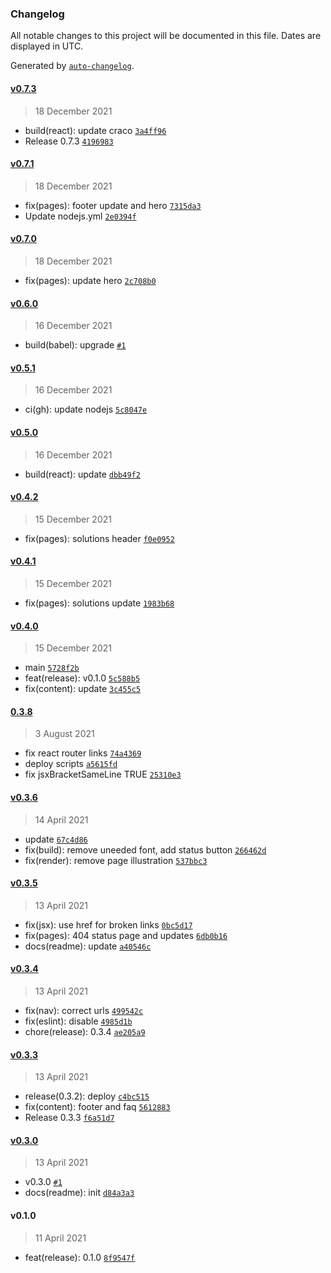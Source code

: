 ### Changelog

All notable changes to this project will be documented in this file. Dates are
displayed in UTC.

Generated by [`auto-changelog`](https://github.com/CookPete/auto-changelog).

#### [v0.7.3](https://github.com/manifoldfinance/website/compare/v0.7.1...v0.7.3)

> 18 December 2021

- build(react): update craco
  [`3a4ff96`](https://github.com/manifoldfinance/website/commit/3a4ff9642322f868330c7bae584588bde6fb5686)
- Release 0.7.3
  [`4196983`](https://github.com/manifoldfinance/website/commit/4196983ebd1beb937a504af6d53c1ae42f4bf31c)

#### [v0.7.1](https://github.com/manifoldfinance/website/compare/v0.7.0...v0.7.1)

> 18 December 2021

- fix(pages): footer update and hero
  [`7315da3`](https://github.com/manifoldfinance/website/commit/7315da39c9fbadf1dd70f0a59a2e1144e9387430)
- Update nodejs.yml
  [`2e0394f`](https://github.com/manifoldfinance/website/commit/2e0394f96737e35a791c267a0aae789cc9012830)

#### [v0.7.0](https://github.com/manifoldfinance/website/compare/v0.6.0...v0.7.0)

> 18 December 2021

- fix(pages): update hero
  [`2c708b0`](https://github.com/manifoldfinance/website/commit/2c708b0287c7fa1959911b9874fd42d3cd546779)

#### [v0.6.0](https://github.com/manifoldfinance/website/compare/v0.5.1...v0.6.0)

> 16 December 2021

- build(babel): upgrade
  [`#1`](https://github.com/manifoldfinance/website/pull/1)

#### [v0.5.1](https://github.com/manifoldfinance/website/compare/v0.5.0...v0.5.1)

> 16 December 2021

- ci(gh): update nodejs
  [`5c8047e`](https://github.com/manifoldfinance/website/commit/5c8047e79c7819e58abcf06ff2fd8c0c64eb84ed)

#### [v0.5.0](https://github.com/manifoldfinance/website/compare/v0.4.2...v0.5.0)

> 16 December 2021

- build(react): update
  [`dbb49f2`](https://github.com/manifoldfinance/website/commit/dbb49f2984172ff3e5c737bb33cdeb08119a129a)

#### [v0.4.2](https://github.com/manifoldfinance/website/compare/v0.4.1...v0.4.2)

> 15 December 2021

- fix(pages): solutions header
  [`f0e0952`](https://github.com/manifoldfinance/website/commit/f0e0952cd07ef1c3b03b40efab7d4fbb9ace82bc)

#### [v0.4.1](https://github.com/manifoldfinance/website/compare/v0.4.0...v0.4.1)

> 15 December 2021

- fix(pages): solutions update
  [`1983b68`](https://github.com/manifoldfinance/website/commit/1983b682b1b91d4bb9fa3c01fabe2857506777e8)

#### [v0.4.0](https://github.com/manifoldfinance/website/compare/0.3.8...v0.4.0)

> 15 December 2021

- main
  [`5728f2b`](https://github.com/manifoldfinance/website/commit/5728f2b0f5a7ab6c7e0ab88f7daaebc90a482a68)
- feat(release): v0.1.0
  [`5c588b5`](https://github.com/manifoldfinance/website/commit/5c588b57801b8e840322129b09beaf162d4f0723)
- fix(content): update
  [`3c455c5`](https://github.com/manifoldfinance/website/commit/3c455c5633f15659b2ec81f33801df9c1a55b81e)

#### [0.3.8](https://github.com/manifoldfinance/website/compare/v0.3.6...0.3.8)

> 3 August 2021

- fix react router links
  [`74a4369`](https://github.com/manifoldfinance/website/commit/74a436926aebf9a2cb3414313532182700cd8e6a)
- deploy scripts
  [`a5615fd`](https://github.com/manifoldfinance/website/commit/a5615fd37c4354abfd831af50fdb9690c6cbb1fc)
- fix jsxBracketSameLine TRUE
  [`25310e3`](https://github.com/manifoldfinance/website/commit/25310e3c11fa0196042ff3cc22298d7680d9d478)

#### [v0.3.6](https://github.com/manifoldfinance/website/compare/v0.3.5...v0.3.6)

> 14 April 2021

- update
  [`67c4d86`](https://github.com/manifoldfinance/website/commit/67c4d86f8ffc03b5c3911410777c1ff9612ea98b)
- fix(build): remove uneeded font, add status button
  [`266462d`](https://github.com/manifoldfinance/website/commit/266462da1125ef3531a9ded4d6f5fda0ee43a557)
- fix(render): remove page illustration
  [`537bbc3`](https://github.com/manifoldfinance/website/commit/537bbc363a10375eb4b47ad013db213095f2794d)

#### [v0.3.5](https://github.com/manifoldfinance/website/compare/v0.3.4...v0.3.5)

> 13 April 2021

- fix(jsx): use href for broken links
  [`0bc5d17`](https://github.com/manifoldfinance/website/commit/0bc5d176970359677881f826c43c4f53b76ad39f)
- fix(pages): 404 status page and updates
  [`6db0b16`](https://github.com/manifoldfinance/website/commit/6db0b16b8316d9c7499450afb2167f37db65d3af)
- docs(readme): update
  [`a40546c`](https://github.com/manifoldfinance/website/commit/a40546c3b9bf1264b7a406429f15887525ab779c)

#### [v0.3.4](https://github.com/manifoldfinance/website/compare/v0.3.3...v0.3.4)

> 13 April 2021

- fix(nav): correct urls
  [`499542c`](https://github.com/manifoldfinance/website/commit/499542cee74d30e8af909cf576fd77a555744612)
- fix(eslint): disable
  [`4985d1b`](https://github.com/manifoldfinance/website/commit/4985d1be04c1fb95add01767cb498179e2c843b2)
- chore(release): 0.3.4
  [`ae205a9`](https://github.com/manifoldfinance/website/commit/ae205a9294b9eaf099c486461b1661757719e0e9)

#### [v0.3.3](https://github.com/manifoldfinance/website/compare/v0.3.0...v0.3.3)

> 13 April 2021

- release(0.3.2): deploy
  [`c4bc515`](https://github.com/manifoldfinance/website/commit/c4bc5154472e18b229a509fabbb4f0282336bb72)
- fix(content): footer and faq
  [`5612883`](https://github.com/manifoldfinance/website/commit/5612883f28a748e6b4b2d7c6d0aed0948860d107)
- Release 0.3.3
  [`f6a51d7`](https://github.com/manifoldfinance/website/commit/f6a51d7e3bda9bb184a122f7658ab7226d2015b9)

#### [v0.3.0](https://github.com/manifoldfinance/website/compare/v0.1.0...v0.3.0)

> 13 April 2021

- v0.3.0 [`#1`](https://github.com/manifoldfinance/website/pull/1)
- docs(readme): init
  [`d84a3a3`](https://github.com/manifoldfinance/website/commit/d84a3a3a090cbb20e82dbc9616b75a1677543e06)

#### v0.1.0

> 11 April 2021

- feat(release): 0.1.0
  [`8f9547f`](https://github.com/manifoldfinance/website/commit/8f9547f15c8c36603b0e8f4a14ddefd79e64f397)
